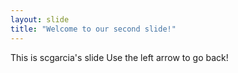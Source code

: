 ```yaml
---
layout: slide
title: "Welcome to our second slide!"
---
```

This is scgarcia's slide
Use the left arrow to go back!

